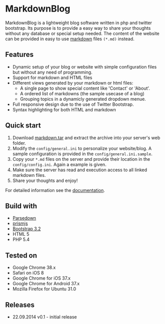 <!--
	author = <a href="https://github.com/phgamper" target="_blank">phgamper</a>
	published = 2014-09-28
	categories = markdown blog;readme
-->

# MarkdownBlog

MarkdownBlog is a lightweight blog software written in php and twitter bootstrap. Its purpose is to provide a easy way to share your thoughts without any database or special setup needed.
The content of the website can be provided in easy to use [markdown](http://de.wikipedia.org/wiki/Markdown) files `(*.md)` instead. 

## Features
- Dynamic setup of your blog or website with simple configuration files but without any need of programming.
- Support for markdown and HTML files
- Different views generated by your markdown or html files:
  - A single page to show special content like 'Contact' or 'About'.
  - A ordered list of markdowns (the sample usecase of a blog)
  - Grouping topics in a dynamicly generated dropdown menue.
- Full responsive design due to the use of Twitter Bootstrap.
- Syntax highlighting for both HTML and markdown

## Quick start

1. Download [markdown.tar](https://github.com/phgamper/markdown_blog/releases) and extract the archive into your server's web folder. 
2. Modify the `config/general.ini` to personalize your website/blog. A sample configuration is provided in the `config/general.ini.sample`.
3. Copy your `*.md` files on the server and provide their location in the `config/config.ini`. Again a example is given. 
4. Make sure the server has read and execution access to all linked markdown files.
5. Share your thoughts and enjoy!

For detailed information see the [documentation](https://github.com/phgamper/markdown_blog/blob/master/doc.md).

## Build with

- [Parsedown](http://parsedown.org)
- [prismjs](http://prismjs.com/index.html)
- [Bootstrap 3.2](http://getbootstrap.com)
- HTML 5
- PHP 5.4

## Tested on

- Google Chrome 38.x
- Safari on iOS 8
- Google Chrome for iOS 37.x
- Google Chrome for Android 37.x
- Mozilla Firefox for Ubuntu 31.0

## Releases

- 22.09.2014  v0.1 - initial release
